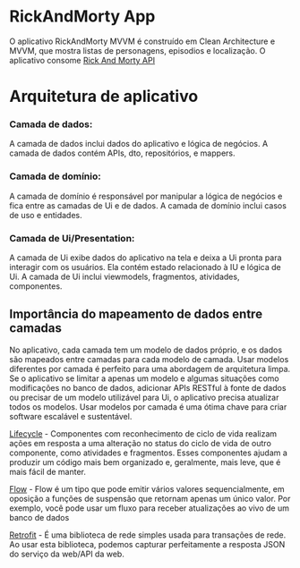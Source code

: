# RickAndMorty App
O aplicativo RickAndMorty MVVM é construído em Clean Architecture e MVVM, que mostra listas de 
personagens, episodios e localização. 
O aplicativo consome [Rick And Morty API](https://rickandmortyapi.com/documentation)

# Arquitetura de aplicativo

### Camada de dados:
A camada de dados inclui dados do aplicativo e lógica de negócios. A camada de dados contém APIs, 
dto, repositórios, e mappers.

### Camada de domínio:
A camada de domínio é responsável por manipular a lógica de negócios e fica entre as camadas 
de Ui e de dados. A camada de domínio inclui casos de uso e entidades.

### Camada de Ui/Presentation:
A camada de Ui exibe dados do aplicativo na tela e deixa a Ui pronta para interagir com os usuários. 
Ela contém estado relacionado à IU e lógica de Ui. A camada de Ui inclui viewmodels, fragmentos, 
atividades, componentes.

## Importância do mapeamento de dados entre camadas
No aplicativo, cada camada tem um modelo de dados próprio, e os dados são mapeados entre camadas 
para cada modelo de camada. Usar modelos diferentes por camada é perfeito para uma abordagem de 
arquitetura limpa. Se o aplicativo se limitar a apenas um modelo e algumas situações como 
modificações no banco de dados, adicionar APIs RESTful à fonte de dados ou precisar de um modelo 
utilizável para Ui, o aplicativo precisa atualizar todos os modelos. Usar modelos por camada é uma 
ótima chave para criar software escalável e sustentável.

[Lifecycle](https://developer.android.com/topic/libraries/architecture/lifecycle) - Componentes 
com reconhecimento de ciclo de vida realizam ações em resposta a uma alteração no status do ciclo 
de vida de outro componente, como atividades e fragmentos. Esses componentes ajudam a produzir um 
código mais bem organizado e, geralmente, mais leve, que é mais fácil de manter.

[Flow](https://developer.android.com/kotlin/flow) - Flow é um tipo que pode 
emitir vários valores sequencialmente, em oposição a funções de suspensão que retornam apenas um 
único valor. Por exemplo, você pode usar um fluxo para receber atualizações ao vivo de um banco 
de dados

[Retrofit](https://square.github.io/retrofit) - É uma biblioteca de rede simples usada para 
transações de rede. Ao usar esta biblioteca, podemos capturar perfeitamente a resposta JSON do 
serviço da web/API da web.